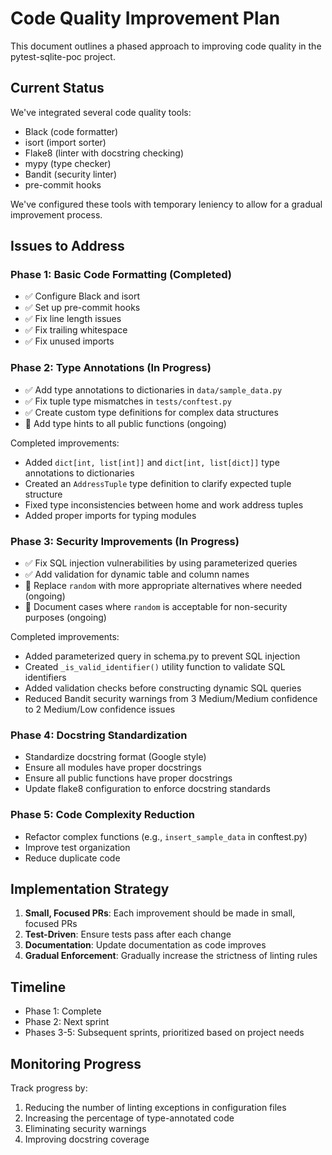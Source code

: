 # Code Quality Improvement Plan

This document outlines a phased approach to improving code quality in the pytest-sqlite-poc project.

## Current Status

We've integrated several code quality tools:
- Black (code formatter)
- isort (import sorter)
- Flake8 (linter with docstring checking)
- mypy (type checker)
- Bandit (security linter)
- pre-commit hooks

We've configured these tools with temporary leniency to allow for a gradual improvement process.

## Issues to Address

### Phase 1: Basic Code Formatting (Completed)
- ✅ Configure Black and isort
- ✅ Set up pre-commit hooks
- ✅ Fix line length issues
- ✅ Fix trailing whitespace
- ✅ Fix unused imports

### Phase 2: Type Annotations (In Progress)
- ✅ Add type annotations to dictionaries in `data/sample_data.py`
- ✅ Fix tuple type mismatches in `tests/conftest.py`
- ✅ Create custom type definitions for complex data structures
- 🔄 Add type hints to all public functions (ongoing)

Completed improvements:
- Added `dict[int, list[int]]` and `dict[int, list[dict]]` type annotations to dictionaries
- Created an `AddressTuple` type definition to clarify expected tuple structure
- Fixed type inconsistencies between home and work address tuples
- Added proper imports for typing modules

### Phase 3: Security Improvements (In Progress)
- ✅ Fix SQL injection vulnerabilities by using parameterized queries
- ✅ Add validation for dynamic table and column names
- 🔄 Replace `random` with more appropriate alternatives where needed (ongoing)
- 🔄 Document cases where `random` is acceptable for non-security purposes (ongoing)

Completed improvements:
- Added parameterized query in schema.py to prevent SQL injection
- Created `_is_valid_identifier()` utility function to validate SQL identifiers
- Added validation checks before constructing dynamic SQL queries
- Reduced Bandit security warnings from 3 Medium/Medium confidence to 2 Medium/Low confidence issues

### Phase 4: Docstring Standardization
- Standardize docstring format (Google style)
- Ensure all modules have proper docstrings
- Ensure all public functions have proper docstrings
- Update flake8 configuration to enforce docstring standards

### Phase 5: Code Complexity Reduction
- Refactor complex functions (e.g., `insert_sample_data` in conftest.py)
- Improve test organization
- Reduce duplicate code

## Implementation Strategy

1. **Small, Focused PRs**: Each improvement should be made in small, focused PRs
2. **Test-Driven**: Ensure tests pass after each change
3. **Documentation**: Update documentation as code improves
4. **Gradual Enforcement**: Gradually increase the strictness of linting rules

## Timeline

- Phase 1: Complete
- Phase 2: Next sprint
- Phases 3-5: Subsequent sprints, prioritized based on project needs

## Monitoring Progress

Track progress by:
1. Reducing the number of linting exceptions in configuration files
2. Increasing the percentage of type-annotated code
3. Eliminating security warnings
4. Improving docstring coverage
